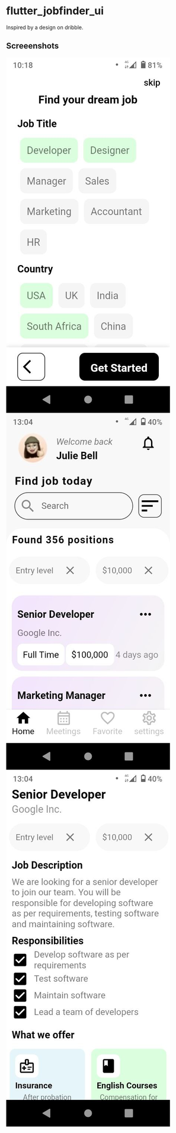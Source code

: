 # flutter_jobfinder_ui

Inspired by a design on dribble.
## Screeenshots

![](images/screenshot1.jpg)      ![](images/screenshot2.jpg)
![](images/screenshot3.jpg)
